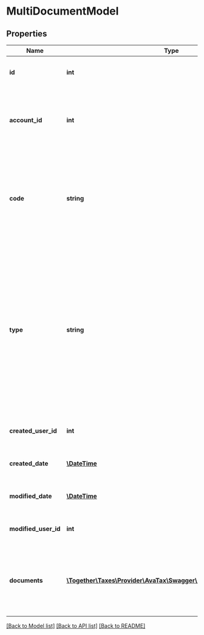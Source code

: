 # MultiDocumentModel

## Properties
Name | Type | Description | Notes
------------ | ------------- | ------------- | -------------
**id** | **int** | The unique ID number of this MultiDocument object. | [optional] 
**account_id** | **int** | The unique ID number of the AvaTax customer account that created this MultiDocument object. | [optional] 
**code** | **string** | The transaction code of the MultiDocument transaction.                All individual transactions within this MultiDocument object will have this code as a prefix. | [optional] 
**type** | **string** | Indicates the type of MultiDocument transaction.  Common values are:                * SalesOrder - An estimate that is not permanently recorded  * SalesInvoice - An invoice that can be reported on a tax return                For more information about document types, see [DocumentType](https://developer.avalara.com/api-reference/avatax/rest/v2/models/enums/DocumentType/) | [optional] 
**created_user_id** | **int** | The user ID of the user who created this record. | [optional] 
**created_date** | [**\DateTime**](\DateTime.md) | The date/time when this record was created. | [optional] 
**modified_date** | [**\DateTime**](\DateTime.md) | The date/time when this record was last modified. | [optional] 
**modified_user_id** | **int** | The user ID of the user who last modified this record. | [optional] 
**documents** | [**\Together\Taxes\Provider\AvaTax\Swagger\Model\TransactionModel[]**](TransactionModel.md) | A separate document will exist for each unique combination of buyer and seller in this MultiDocument transaction. | [optional] 

[[Back to Model list]](../README.md#documentation-for-models) [[Back to API list]](../README.md#documentation-for-api-endpoints) [[Back to README]](../README.md)


